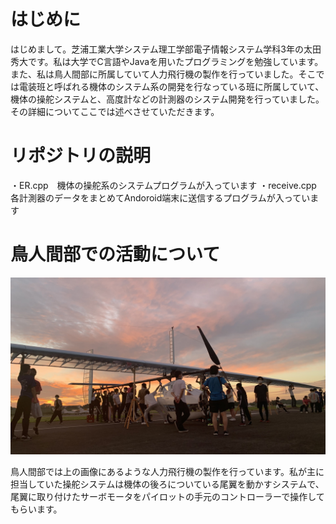 # はじめに

はじめまして。芝浦工業大学システム理工学部電子情報システム学科3年の太田秀大です。私は大学でC言語やJavaを用いたプログラミングを勉強しています。また、私は鳥人間部に所属していて人力飛行機の製作を行っていました。そこでは電装班と呼ばれる機体のシステム系の開発を行なっている班に所属していて、機体の操舵システムと、高度計などの計測器のシステム開発を行っていました。その詳細についてここでは述べさせていただきます。

# リポジトリの説明
・ER.cpp　機体の操舵系のシステムプログラムが入っています 
・receive.cpp　各計測器のデータをまとめてAndoroid端末に送信するプログラムが入っています

# 鳥人間部での活動について
![s280.jpg](https://github.com/Hide929/portforio/blob/main/document/s280.jpg)

鳥人間部では上の画像にあるような人力飛行機の製作を行っています。私が主に担当していた操舵システムは機体の後ろについている尾翼を動かすシステムで、尾翼に取り付けたサーボモータをパイロットの手元のコントローラーで操作してもらいます。
